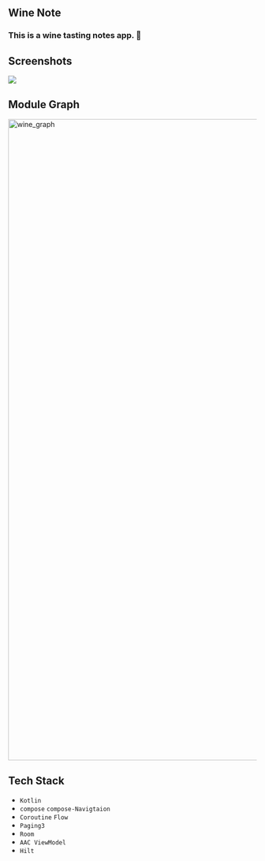 ## Wine Note
### This is a wine tasting notes app. 🍷

## Screenshots
<img src="https://github.com/user-attachments/assets/c97abdc7-e59b-4db0-ad19-02f13c1216af"/>

## Module Graph
<img width="1300" alt="wine_graph" src="https://github.com/user-attachments/assets/aa0e57a9-ec87-4034-b0de-4b5ca2356dd3">

## Tech Stack
- `Kotlin`
- `compose` `compose-Navigtaion`
- `Coroutine` `Flow`
- `Paging3`
- `Room`
- `AAC ViewModel`
- `Hilt`
